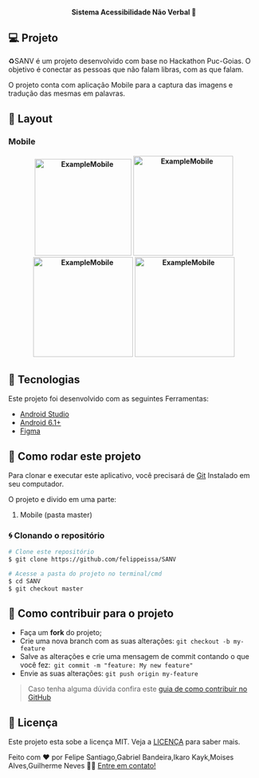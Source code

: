 

<h4 align="center"> 
	Sistema Acessibilidade Não Verbal 🚀
</h4>
<p align="center">

## 💻 Projeto

♻️SANV é um projeto desenvolvido com base no Hackathon Puc-Goias. O objetivo é conectar as pessoas que não falam libras, com as que falam.

O projeto conta com aplicação Mobile para a captura das imagens e tradução das mesmas em palavras.

## 🎨 Layout

### Mobile

<h4 align="center">
  <img alt="ExampleMobile" title="ExampleMobile" src=".github/app-full.gif" width="194px" />
  <img alt="ExampleMobile" title="ExampleMobile" src=".github/app-home-full.jpg" width="200px" />
  <img alt="ExampleMobile" title="ExampleMobile" src=".github/app-point.jpg" width="200px" />
  <img alt="ExampleMobile" title="ExampleMobile" src=".github/app-detail.jpg" width="200px" />
</h4>

## :hammer: Tecnologias

Este projeto foi desenvolvido com as seguintes Ferramentas:

- [Android Studio][androidstudio]
- [Android 6.1+][android]
- [Figma][figma]

## 🚀 Como rodar este projeto

Para clonar e executar este aplicativo, você precisará de [Git](https://git-scm.com) Instalado em seu computador.

O projeto e divido em uma parte:

1. Mobile (pasta master) 

### :cyclone: Clonando o repositório

```bash
# Clone este repositório
$ git clone https://github.com/felippeissa/SANV

# Acesse a pasta do projeto no terminal/cmd
$ cd SANV
$ git checkout master
```

## 🤔 Como contribuir para o projeto

- Faça um **fork** do projeto;
- Crie uma nova branch com as suas alterações: `git checkout -b my-feature`
- Salve as alterações e crie uma mensagem de commit contando o que você fez:` git commit -m "feature: My new feature"`
- Envie as suas alterações: `git push origin my-feature`

> Caso tenha alguma dúvida confira este [guia de como contribuir no GitHub](https://github.com/firstcontributions/first-contributions)

## :memo: Licença

Este projeto esta sobe a licença MIT. Veja a [LICENÇA][license] para saber mais.


Feito com ❤️ por Felipe Santiago,Gabriel Bandeira,Ikaro Kayk,Moises Alves,Guilherme Neves 👋🏽 [Entre em contato!](https://www.linkedin.com/in/issafe/)

[androidstudio]: https://developer.android.com/studio
[android]: https://developer.android.com/studio
[figma]: https://www.figma.com
[license]: https://opensource.org/licenses/MIT
